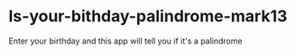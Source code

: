 # Is-your-bithday-palindrome-mark13
 Enter your birthday and this app will tell you if it's a palindrome
